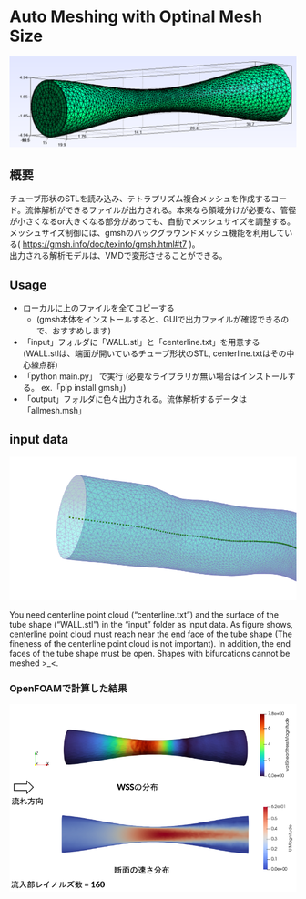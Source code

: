 # Auto Meshing with Optinal Mesh Size
<p align="center">
  <img src="https://github.com/tailup7/mesher/blob/main/picture/0.png" alt="meshing" width="1000"/>
</p>

## 概要
チューブ形状のSTLを読み込み、テトラプリズム複合メッシュを作成するコード。流体解析ができるファイルが出力される。本来なら領域分けが必要な、管径が小さくなるor大きくなる部分があっても、自動でメッシュサイズを調整する。
メッシュサイズ制御には、gmshのバックグラウンドメッシュ機能を利用している( https://gmsh.info/doc/texinfo/gmsh.html#t7 )。<br>
出力される解析モデルは、VMDで変形させることができる。

## Usage
+ ローカルに上のファイルを全てコピーする
  + (gmsh本体をインストールすると、GUIで出力ファイルが確認できるので、おすすめします)
+ 「input」フォルダに「WALL.stl」と「centerline.txt」を用意する (WALL.stlは、端面が開いているチューブ形状のSTL, centerline.txtはその中心線点群)
+ 「python main.py」 で実行 (必要なライブラリが無い場合はインストールする。 ex.「pip install gmsh」) 
+ 「output」フォルダに色々出力される。流体解析するデータは「allmesh.msh」

## input data
<p align="left">
  <img src="https://github.com/tailup7/mesher/blob/main/picture/inf.png" alt="meshing" width="600"/>
</p>
You need centerline point cloud (“centerline.txt”) and the surface of the tube shape (“WALL.stl”) in the “input” folder as input data. As figure shows, centerline point cloud must reach near the end face of the tube shape (The fineness of the centerline point cloud is not important). In addition, the end faces of the tube shape must be open. Shapes with bifurcations cannot be meshed >_<.

### OpenFOAMで計算した結果
<p align="left">
  <img src="https://github.com/tailup7/mesher/blob/main/picture/00.png" alt="meshing" width="600"/>
</p>

